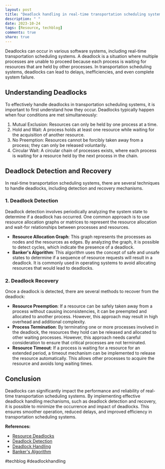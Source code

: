 ```yaml
---
layout: post
title: "Deadlock handling in real-time transportation scheduling systems"
description: " "
date: 2023-10-24
tags: [Resource, techblog]
comments: true
share: true
---
```


Deadlocks can occur in various software systems, including real-time transportation scheduling systems. A deadlock is a situation where multiple processes are unable to proceed because each process is waiting for resources that are held by other processes. In transportation scheduling systems, deadlocks can lead to delays, inefficiencies, and even complete system failure.

## Understanding Deadlocks

To effectively handle deadlocks in transportation scheduling systems, it is important to first understand how they occur. Deadlocks typically happen when four conditions are met simultaneously:

1. Mutual Exclusion: Resources can only be held by one process at a time.
2. Hold and Wait: A process holds at least one resource while waiting for the acquisition of another resource.
3. No Preemption: Resources cannot be forcibly taken away from a process; they can only be released voluntarily.
4. Circular Wait: A circular chain of processes exists, where each process is waiting for a resource held by the next process in the chain.

## Deadlock Detection and Recovery

In real-time transportation scheduling systems, there are several techniques to handle deadlocks, including detection and recovery mechanisms.

### 1. Deadlock Detection

Deadlock detection involves periodically analyzing the system state to determine if a deadlock has occurred. One common approach is to use resource allocation graphs or matrices to represent the resource allocation and wait-for relationships between processes and resources.

- **Resource Allocation Graph**: This graph represents the processes as nodes and the resources as edges. By analyzing the graph, it is possible to detect cycles, which indicate the presence of a deadlock.
- **Banker's Algorithm**: This algorithm uses the concept of safe and unsafe states to determine if a sequence of resource requests will result in a deadlock. It is commonly used in operating systems to avoid allocating resources that would lead to deadlocks.

### 2. Deadlock Recovery

Once a deadlock is detected, there are several methods to recover from the deadlock:

- **Resource Preemption**: If a resource can be safely taken away from a process without causing inconsistencies, it can be preempted and allocated to another process. However, this approach may result in high overhead and additional complexity.
- **Process Termination**: By terminating one or more processes involved in the deadlock, the resources they hold can be released and allocated to other waiting processes. However, this approach needs careful consideration to ensure that critical processes are not terminated.
- **Resource Timeout**: If a process is waiting for a resource for an extended period, a timeout mechanism can be implemented to release the resource automatically. This allows other processes to acquire the resource and avoids long waiting times.

## Conclusion

Deadlocks can significantly impact the performance and reliability of real-time transportation scheduling systems. By implementing effective deadlock handling mechanisms, such as deadlock detection and recovery, it is possible to minimize the occurrence and impact of deadlocks. This ensures smoother operation, reduced delays, and improved efficiency in transportation scheduling systems.

**References:**
- [Resource Deadlocks](https://en.wikipedia.org/wiki/Deadlock#Resource_deadlocks)
- [Deadlock Detection](https://www.geeksforgeeks.org/deadlock-detection/)
- [Deadlock Handling](https://www.geeksforgeeks.org/deadlock-handling/)
- [Banker's Algorithm](https://www.geeksforgeeks.org/bankers-algorithm-in-operating-system-2/)

#techblog #deadlockhandling